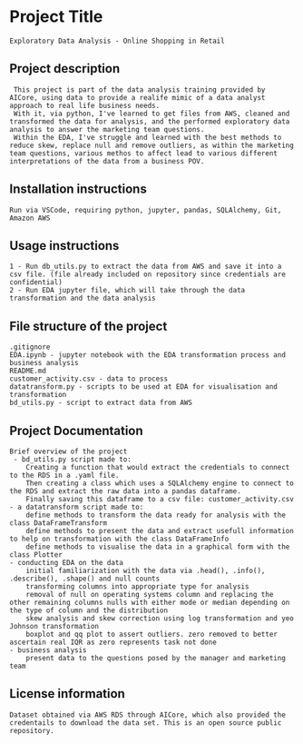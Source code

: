 # Project Title
    Exploratory Data Analysis - Online Shopping in Retail
    
## Project description
     This project is part of the data analysis training provided by AICore, using data to provide a realife mimic of a data analyst approach to real life business needs.
     With it, via python, I've learned to get files from AWS, cleaned and transformed the data for analysis, and the performed exploratory data analysis to answer the marketing team questions.
     Within the EDA, I've struggle and learned with the best methods to reduce skew, replace null and remove outliers, as within the marketing team questions, various methos to affect lead to various different interpretations of the data from a business POV.
   
## Installation instructions
    Run via VSCode, requiring python, jupyter, pandas, SQLAlchemy, Git, Amazon AWS

## Usage instructions
    1 - Run db_utils.py to extract the data from AWS and save it into a csv file. (file already included on repository since credentials are confidential)
    2 - Run EDA jupyter file, which will take through the data transformation and the data analysis

## File structure of the project
    .gitignore 
    EDA.ipynb - jupyter notebook with the EDA transformation process and business analysis
    README.md
    customer_activity.csv - data to process
    datatransform.py - scripts to be used at EDA for visualisation and transformation
    bd_utils.py - script to extract data from AWS

## Project Documentation
    Brief overview of the project
     - bd_utils.py script made to:
        Creating a function that would extract the credentials to connect to the RDS in a .yaml file.
        Then creating a class which uses a SQLAlchemy engine to connect to the RDS and extract the raw data into a pandas dataframe.
        Finally saving this dataframe to a csv file: customer_activity.csv
    - a datatransform script made to:
        define methods to transform the data ready for analysis with the class DataFrameTransform
        define methods to present the data and extract usefull information to help on transformation with the class DataFrameInfo
        define methods to visualise the data in a graphical form with the class Plotter
    - conducting EDA on the data
        initial familiarization with the data via .head(), .info(), .describe(), .shape() and null counts
        transforming columns into appropriate type for analysis
        removal of null on operating systems column and replacing the other remaining columns nulls with either mode or median depending on the type of column and the distribution
        skew analysis and skew correction using log transformation and yeo Johnson transformation
        boxplot and qq plot to assert outliers. zero removed to better ascertain real IQR as zero represents task not done
    - business analysis
        present data to the questions posed by the manager and marketing team
        
    
## License information
    Dataset obtained via AWS RDS through AICore, which also provided the credentails to download the data set. This is an open source public repository.
